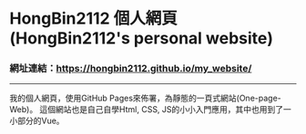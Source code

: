 # HongBin2112 個人網頁(HongBin2112's personal website)

  
### 網址連結：<https://hongbin2112.github.io/my_website/>

---

我的個人網頁，使用GitHub Pages來佈署，為靜態的一頁式網站(One-page-Web)。
這個網站也是自己自學Html, CSS, JS的小小入門應用，其中也用到了一小部分的Vue。
